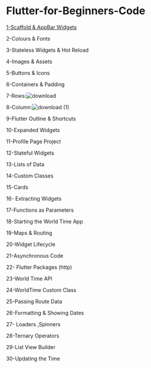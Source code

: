 # Flutter-for-Beginners-Code

[1-Scaffold & AppBar Widgets](https://api.flutter.dev/flutter/material/Scaffold-class.html)

2-Colours & Fonts

3-Stateless Widgets & Hot Reload

4-Images & Assets

5-Buttons & Icons

6-Containers & Padding

7-Rows:![download](https://user-images.githubusercontent.com/68488154/136490388-8e8755db-658c-4d4d-90f2-3fc8d149a4db.png)

8-Column:![download (1)](https://user-images.githubusercontent.com/68488154/136490489-6b20f6fa-ee71-4ecb-a5c0-d00ee504c9d7.png)

9-Flutter Outline & Shortcuts

10-Expanded Widgets

11-Profile Page  Project

12-Stateful Widgets

13-Lists of Data

14-Custom Classes

15-Cards

16- Extracting Widgets

17-Functions as Parameters

18-Starting the World Time App

19-Maps & Routing

20-Widget Lifecycle

21-Asynchronous Code

22- Flutter Packages (http)

23-World Time API

24-WorldTime Custom Class

25-Passing Route Data

26-Formatting & Showing Dates

27- Loaders ,Spinners

28-Ternary Operators

29-List View Builder

30-Updating the Time
